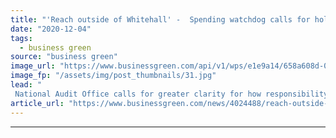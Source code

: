 ```yaml
---
title: "'Reach outside of Whitehall' -  Spending watchdog calls for holistic net zero strategy"
date: "2020-12-04"
tags: 
  - business green
source: "business green"
image_url: "https://www.businessgreen.com/api/v1/wps/e1e9a14/658a608d-0f02-4fbb-94c5-b2c5eb909e9d/7/national-audit-office-185x114.jpg"
image_fp: "/assets/img/post_thumbnails/31.jpg"
lead: "
 National Audit Office calls for greater clarity for how responsibility and roles of net zero will be divided across government and different public bodies ..."
article_url: "https://www.businessgreen.com/news/4024488/reach-outside-whitehall-spending-watchdog-calls-holistic-net-zero-strategy"
---
```


---
